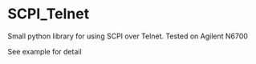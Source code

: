 # SCPI_Telnet

Small python library for using SCPI over Telnet. Tested on Agilent N6700

See example for detail


